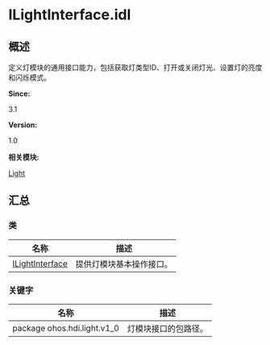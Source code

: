 # ILightInterface.idl


## **概述**

定义灯模块的通用接口能力，包括获取灯类型ID、打开或关闭灯光、设置灯的亮度和闪烁模式。

**Since:**

3.1

**Version:**

1.0

**相关模块:**

[Light](light.md)


## **汇总**


### 类

  | 名称 | 描述 | 
| -------- | -------- |
| [ILightInterface](interface_i_light_interface.md) | 提供灯模块基本操作接口。 | 


### 关键字

  | 名称 | 描述 | 
| -------- | -------- |
| package&nbsp;ohos.hdi.light.v1_0 | 灯模块接口的包路径。 | 
